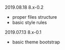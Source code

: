 2019.08.18 8.x-0.2
- proper files structure
- basic style rules

2019.07.13 8.x-0.1
- basic theme bootstrap
